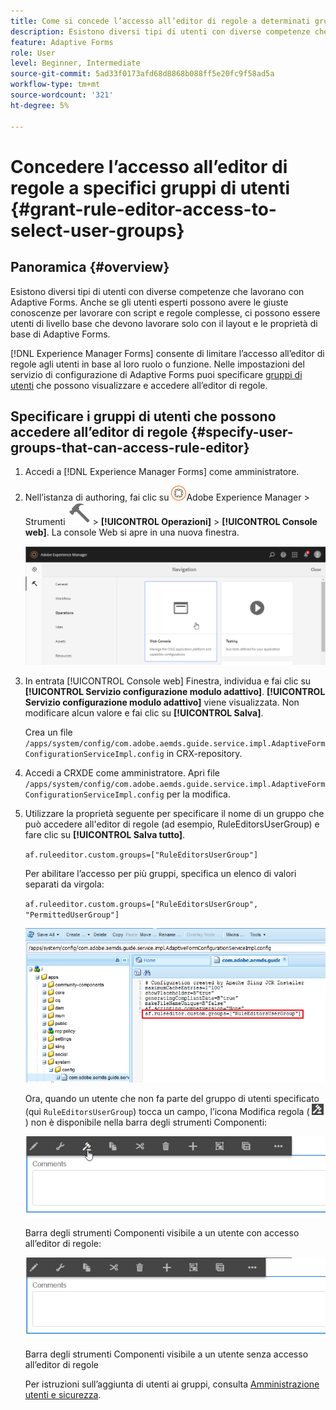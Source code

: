 ```yaml
---
title: Come si concede l’accesso all’editor di regole a determinati gruppi di utenti?
description: Esistono diversi tipi di utenti con diverse competenze che lavorano con Adaptive Forms. Scopri come limitare l’accesso all’editor di regole agli utenti in base al loro ruolo o funzione.
feature: Adaptive Forms
role: User
level: Beginner, Intermediate
source-git-commit: 5ad33f0173afd68d8868b088ff5e20fc9f58ad5a
workflow-type: tm+mt
source-wordcount: '321'
ht-degree: 5%

---
```



# Concedere l’accesso all’editor di regole a specifici gruppi di utenti {#grant-rule-editor-access-to-select-user-groups}

## Panoramica {#overview}

Esistono diversi tipi di utenti con diverse competenze che lavorano con Adaptive Forms. Anche se gli utenti esperti possono avere le giuste conoscenze per lavorare con script e regole complesse, ci possono essere utenti di livello base che devono lavorare solo con il layout e le proprietà di base di Adaptive Forms.

[!DNL Experience Manager Forms] consente di limitare l’accesso all’editor di regole agli utenti in base al loro ruolo o funzione. Nelle impostazioni del servizio di configurazione di Adaptive Forms puoi specificare [gruppi di utenti](forms-groups-privileges-tasks.md) che possono visualizzare e accedere all’editor di regole.

## Specificare i gruppi di utenti che possono accedere all’editor di regole {#specify-user-groups-that-can-access-rule-editor}

1. Accedi a [!DNL Experience Manager Forms] come amministratore.
1. Nell’istanza di authoring, fai clic su ![Adobe Experience Manager](assets/adobeexperiencemanager.png)Adobe Experience Manager > Strumenti ![martello](assets/hammer-icon.svg) > **[!UICONTROL Operazioni]** > **[!UICONTROL Console web]**. La console Web si apre in una nuova finestra.

   ![1-2](assets/1-2.png)

1. In entrata [!UICONTROL Console web] Finestra, individua e fai clic su **[!UICONTROL Servizio configurazione modulo adattivo]**. **[!UICONTROL Servizio configurazione modulo adattivo]** viene visualizzata. Non modificare alcun valore e fai clic su **[!UICONTROL Salva]**.

   Crea un file `/apps/system/config/com.adobe.aemds.guide.service.impl.AdaptiveFormConfigurationServiceImpl.config` in CRX-repository.

1. Accedi a CRXDE come amministratore. Apri file `/apps/system/config/com.adobe.aemds.guide.service.impl.AdaptiveFormConfigurationServiceImpl.config` per la modifica.
1. Utilizzare la proprietà seguente per specificare il nome di un gruppo che può accedere all&#39;editor di regole (ad esempio, RuleEditorsUserGroup) e fare clic su **[!UICONTROL Salva tutto]**.

   `af.ruleeditor.custom.groups=["RuleEditorsUserGroup"]`

   Per abilitare l’accesso per più gruppi, specifica un elenco di valori separati da virgola:

   `af.ruleeditor.custom.groups=["RuleEditorsUserGroup", "PermittedUserGroup"]`

   ![Crea utente](assets/create_user_new.png)

   Ora, quando un utente che non fa parte del gruppo di utenti specificato (qui    `RuleEditorsUserGroup`) tocca un campo, l’icona Modifica regola ( ![edit-rules1](assets/edit-rules1.png)) non è disponibile nella barra degli strumenti Componenti:

   ![componentstoolbarwithre](assets/componentstoolbarwithre.png)

   Barra degli strumenti Componenti visibile a un utente con accesso all’editor di regole:

   ![componentstoolbarwithout outre](assets/componentstoolbarwithoutre.png)

   Barra degli strumenti Componenti visibile a un utente senza accesso all’editor di regole

   Per istruzioni sull’aggiunta di utenti ai gruppi, consulta [Amministrazione utenti e sicurezza](https://experienceleague.adobe.com/docs/experience-manager-65/administering/security/security.html?lang=it).

